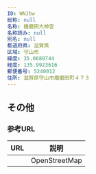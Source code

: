 ```yaml
---
ID: WNJbw
総称: null
名称: 播磨田大神宮
名称読み: null
別名: null
都道府県: 滋賀県
区域: 守山市
緯度: 35.0689744
経度: 135.9923616
郵便番号: 5240012
住所: 滋賀県守山市播磨田町４７３
---
```


## その他

### 参考URL

| URL | 説明          |
| --- | ------------- |
|     | OpenStreetMap |
